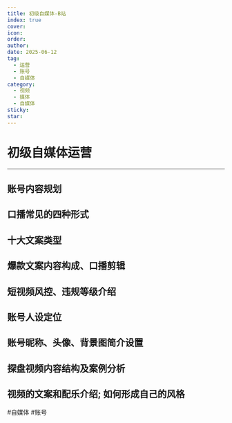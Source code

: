 ```yaml
---
title: 初级自媒体-B站
index: true
cover: 
icon: 
order: 
author: 
date: 2025-06-12
tag:
  - 运营
  - 账号
  - 自媒体
category:
  - 视频
  - 媒体
  - 自媒体
sticky: 
star: 
---
```


# 初级自媒体运营

___

## 账号内容规划

<BiliBili  
	aid="964055638"  
	cid="1350038752"  
	title="账号内容规划"  
	page="1"  
/>

## 口播常见的四种形式

<BiliBili  
	aid="964055638"  
	cid="1350039003"  
	title="口播的四种形式"  
	page="2"  
/>

## 十大文案类型

<BiliBili  
	aid="964055638"  
	cid="1350038799"  
	title="十大文案类型"  
	page="3"  
/>

## 爆款文案内容构成、口播剪辑

<BiliBili  
	aid="964055638"  
	cid="1350039073"  
	title="爆款文案内容构成、口播剪辑"  
	page="4"  
/>

## 短视频风控、违规等级介绍

<BiliBili  
	aid="964055638"  
	cid="1350038978"  
	title="短视频风控、违规等级介绍"  
	page="5"  
/>

## 账号人设定位

<BiliBili  
	aid="964055638"  
	cid="1350039658"  
	title="账号人设定位"  
	page="6"  
/>

## 账号昵称、头像、背景图简介设置

<BiliBili  
	aid="964055638"  
	cid="1350038999"  
	title="账号昵称、头像、背景图简介设置"  
	page="7"  
/>

## 探盘视频内容结构及案例分析

<BiliBili  
	aid="964055638"  
	cid="1350039288"  
	title="探盘视频内容结构及案例分析"  
	page="8"  
/>

## 视频的文案和配乐介绍; 如何形成自己的风格

<BiliBili  
	aid="1350039496"  
	cid="1350039288"  
	title="视频的文案和配乐介绍：如何形成自己的风格"  
	page="9"  
/>

#自媒体 #账号
